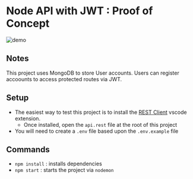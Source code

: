 # Node API with JWT : Proof of Concept

![demo](https://github.com/oze4/node-api-jwt/blob/master/.github/node-jwt-poc.gif?raw=true)

## Notes

This project uses MongoDB to store User accounts. Users can register accoounts to access protected routes via JWT.

## Setup

- The easiest way to test this project is to install the [REST Client](https://marketplace.visualstudio.com/items?itemName=humao.rest-client) vscode extension. 
  - Once installed, open the `api.rest` file at the root of this project
- You will need to create a `.env` file based upon the `.env.example` file

## Commands

- `npm install` : installs dependencies
- `npm start` : starts the project via `nodemon`
